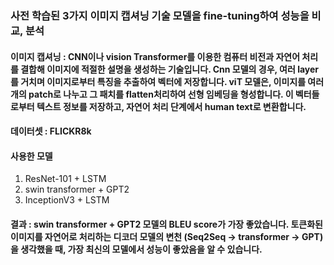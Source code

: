 ### 사전 학습된 3가지 이미지 캡셔닝 기술 모델을 fine-tuning하여 성능을 비교, 분석

#### 이미지 캡셔닝 : CNN이나 vision Transformer를 이용한 컴퓨터 비전과 자연어 처리를 결합해 이미지에 적절한 설명을 생성하는 기술입니다. Cnn 모델의 경우, 여러 layer를 거치며 이미지로부터 특징을 추출하여 벡터에 저장합니다. viT 모델은, 이미지를 여러개의 patch로 나누고 그 패치를 flatten처리하여 선형 임베딩을 형성합니다. 이 벡터들로부터 텍스트 정보를 저장하고, 자연어 처리 단계에서 human text로 변환합니다.

#### 데이터셋 : FLICKR8k

#### 사용한 모델
1. ResNet-101 + LSTM
2. swin transformer + GPT2
3. InceptionV3 + LSTM

#### 결과 : swin transformer + GPT2 모델의 BLEU score가 가장 좋았습니다. 토큰화된 이미지를 자연어로 처리하는 디코더 모델의 변천 (Seq2Seq → transformer → GPT)을 생각했을 때, 가장 최신의 모델에서 성능이 좋았음을 알 수 있습니다.

